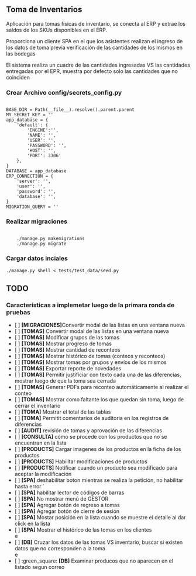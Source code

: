 ## Toma de Inventarios
Aplicación para tomas físicas de inventario, se conecta al ERP y extrae los saldos de los SKUs disponibles en el ERP.

Proporciona un cliente SPA en el que los asistentes realizan el ingreso de los datos de toma previa verificación de las cantidades de los mismos en las bodegas

El sistema realiza un cuadre de las cantidades ingresadas VS las cantidades entregadas por el EPR, muestra por defecto solo las cantidades que no coinciden

### Crear Archivo config/secrets_config.py
<code>
BASE_DIR = Path(__file__).resolve().parent.parent
MY_SECRET_KEY = ''
app_database = {
    'default': {
        'ENGINE':'',
        'NAME': '',
        'USER': '',
        'PASSWORD': '',
        'HOST': '',
        'PORT': 3306'
    },
}
DATABASE = app_database
ERP_CONNECTION = {
    'server': '',
    'user': '',
    'password': '',
    'database': '',
}
MIGRATION_QUERY = ''
</code>

### Realizar migraciones
<code>
	./manage.py makemigrations
	./manage.py migrate
</code>

### Cargar datos inciales

<code>./manage.py shell < tests/test_data/seed.py</code>

## TODO

### Características a implemetar luego de la primara ronda de pruebas

<ul>
 <li>[ ] <strong>[MIGRACIONES]</strong>Convertir modal de las listas en una ventana nueva</li>
	<li>[ ] <strong>[TOMAS]</strong> Convertir modal de las listas en una ventana nueva</li>
	<li>[ ] <strong>[TOMAS]</strong> Modificar grupos de las tomas</li>
	<li>[ ] <strong>[TOMAS]</strong> Mostrar progreso de tomas</li>
	<li>[ ] <strong>[TOMAS]</strong> Mostrar cantidad de reconteos</li>
	<li>[ ] <strong>[TOMAS]</strong> Mostrar histórico de tomas (conteos y reconteos)</li>
	<li>[ ] <strong>[TOMAS]</strong> Mostrar tomas por grupos y envíos de los mismos</li>
	<li>[ ] <strong>[TOMAS]</strong> Exportar reporte de novedades</li>
	<li>[ ] <strong>[TOMAS]</strong> Permitir justificiar con texto cada una de las diferencias, mostrar luego de que la toma sea cerrada</li>
	<li>[ ] <strong>[TOMAS]</strong> Generar PDFs para reconteo automáticamente al realizar el conteo</li>
	<li>[ ] <strong>[TOMAS]</strong> Mostrar como faltante los que quedan sin toma, luego de cerrar el inventario</li>
	<li>[ ] <strong>[TOMA]</strong> Mostrar el total de las tablas</li>
	<li>[ ] <strong>[TOMA]</strong> Permitit comentarios de auditoria en los registros de diferencias</li>
	<li>[ ] <strong>[AUDIT]</strong> revisión de tomas y aprovación de las diferencias</li>
	<li>[ ] <strong>[CONSULTA]</strong> cómo se procede con los productos que no se encuentran en la lista</li>
	<li>[ ] <strong>[PRODUCTS]</strong> Cargar imagenes de los productos en la ficha de los productos</li>
	<li>[ ] <strong>[PRODUCTS]</strong> Habilitar modificaciones de productos</li>
	<li>[ ] <strong>[PRODUCTS]</strong> Notificar cuando un producto sea modificado para aceptar la modificación</li>
	<li>[ ] <strong>[SPA]</strong> deshabilitar boton mientras se realiza la petición, no habilitar hasta error `</li>
	<li>[ ] <strong>[SPA]</strong> habilitar lector de códigos de barras</li>
	<li>[ ] <strong>[SPA]</strong> No mostrar menú de GESTOR</li>
	<li>[ ] <strong>[SPA]</strong> Agregar botón de regreso a tomas</li>
	<li>[ ] <strong>[SPA]</strong> Agregar botón de cierre de sesión</li>
	<li>[ ] <strong>[SPA]</strong> Mostar posición en la lista cuando se muestre el detalle al dar click en la lista</li>
	<li>[ ] <strong>[SPA]</strong> Mostrar el histórico de las tomas en los clientes</li>
	e<li>[ ] <strong>[DB]</strong> Cruzar los datos de las tomas VS inventario, buscar si existen datos que no corresponden a la toma</li>
 e<li>[ ] :green_square: <strong>[DB]</strong> Examinar producos que no aparecen en el listado segun correo</li>
</ul>